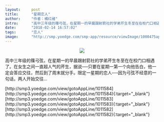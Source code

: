 ```yaml
---
layout:     post
title:      "星期恋人"
author:     "作者：橘红绪"
intro:      "高中三年级的篠弓弦，在星期一的早晨跟射箭社的学弟芹生冬至在在校门口相遇了。在女生之间一直超人气的芹生，据说──只要在星期一第一个向他告白，他一定会答应交往，然后到了周末就分手。限定一星期的恋人──因为弓弦不经意的一句话，两人开始交往…"
date:       "2018-02-14 16:57:02"
tags:       "恋人"
image:      "http://smp.yoedge.com/smp-app/resource/viewImage/1000475appline.png"
---
```

<div style="text-align: center">
<p><img src="http://smp.yoedge.com/smp-app/resource/viewImage/1000475appline.png"/></p>
</div>
<p class="post-meta">
<span>高中三年级的篠弓弦，在星期一的早晨跟射箭社的学弟芹生冬至在在校门口相遇了。在女生之间一直超人气的芹生，据说──只要在星期一第一个向他告白，他一定会答应交往，然后到了周末就分手。限定一星期的恋人──因为弓弦不经意的一句话，两人开始交往…</span>
</p>
[http://smp3.yoedge.com/view/gotoAppLine/1011584](http://smp3.yoedge.com/view/gotoAppLine/1011584){:target="_blank"}
[http://smp3.yoedge.com/view/gotoAppLine/1011583](http://smp3.yoedge.com/view/gotoAppLine/1011583){:target="_blank"}
[http://smp3.yoedge.com/view/gotoAppLine/1011582](http://smp3.yoedge.com/view/gotoAppLine/1011582){:target="_blank"}


